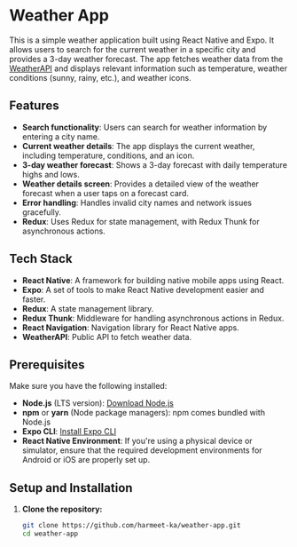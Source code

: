 # Weather App

This is a simple weather application built using React Native and Expo. It allows users to search for the current weather in a specific city and provides a 3-day weather forecast. The app fetches weather data from the [WeatherAPI](https://www.weatherapi.com/) and displays relevant information such as temperature, weather conditions (sunny, rainy, etc.), and weather icons.

## Features

- **Search functionality**: Users can search for weather information by entering a city name.
- **Current weather details**: The app displays the current weather, including temperature, conditions, and an icon.
- **3-day weather forecast**: Shows a 3-day forecast with daily temperature highs and lows.
- **Weather details screen**: Provides a detailed view of the weather forecast when a user taps on a forecast card.
- **Error handling**: Handles invalid city names and network issues gracefully.
- **Redux**: Uses Redux for state management, with Redux Thunk for asynchronous actions.

## Tech Stack

- **React Native**: A framework for building native mobile apps using React.
- **Expo**: A set of tools to make React Native development easier and faster.
- **Redux**: A state management library.
- **Redux Thunk**: Middleware for handling asynchronous actions in Redux.
- **React Navigation**: Navigation library for React Native apps.
- **WeatherAPI**: Public API to fetch weather data.

## Prerequisites

Make sure you have the following installed:

- **Node.js** (LTS version): [Download Node.js](https://nodejs.org/)
- **npm** or **yarn** (Node package managers): npm comes bundled with Node.js
- **Expo CLI**: [Install Expo CLI](https://docs.expo.dev/get-started/installation/)
- **React Native Environment**: If you're using a physical device or simulator, ensure that the required development environments for Android or iOS are properly set up.

## Setup and Installation

1. **Clone the repository:**

   ```bash
   git clone https://github.com/harmeet-ka/weather-app.git
   cd weather-app
